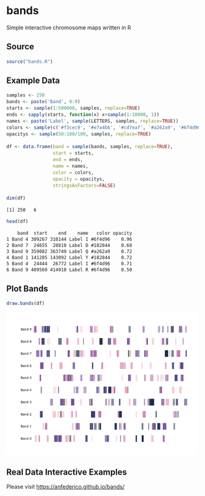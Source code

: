 
<!-- README.md is generated from README.Rmd. Please edit that file -->

# bands

Simple interactive chromosome maps written in R

## Source

``` r
source("bands.R")
```

## Example Data

``` r
samples <- 250
bands <- paste('Band', 0:9)
starts <- sample(1:500000, samples, replace=TRUE)
ends <- sapply(starts, function(x) x+sample(1:10000, 1))
names <- paste('Label', sample(LETTERS, samples, replace=TRUE))
colors <- sample(c('#f3cec9', '#e7a4b6', '#cd7eaf', '#a262a9', '#6f4d96', '#3d3b72', '#182844'), samples, replace=T)
opacitys <- sample(50:100/100, samples, replace=TRUE)

df <- data.frame(band = sample(bands, samples, replace=TRUE),
                 start = starts,
                 end = ends,
                 name = names,
                 color = colors,
                 opacity = opacitys,
                 stringsAsFactors=FALSE)

dim(df)
```

    [1] 250   6

``` r
head(df)
```

``` 
    band  start    end    name   color opacity
1 Band 4 309267 310144 Label I #6f4d96    0.96
2 Band 7  24655  28810 Label D #182844    0.68
3 Band 9 359082 363749 Label Q #a262a9    0.72
4 Band 1 141285 143092 Label Y #182844    0.72
5 Band 4  24444  26772 Label I #6f4d96    0.71
6 Band 9 409560 414910 Label R #6f4d96    0.50
```

## Plot Bands

``` r
draw.bands(df)
```

![](man/figures/README-unnamed-chunk-4-1.png)<!-- -->

## Real Data Interactive Examples

Please visit <https://anfederico.github.io/bands/>
